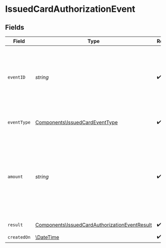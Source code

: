 # IssuedCardAuthorizationEvent


## Fields

| Field                                                                                                                                             | Type                                                                                                                                              | Required                                                                                                                                          | Description                                                                                                                                       | Example                                                                                                                                           |
| ------------------------------------------------------------------------------------------------------------------------------------------------- | ------------------------------------------------------------------------------------------------------------------------------------------------- | ------------------------------------------------------------------------------------------------------------------------------------------------- | ------------------------------------------------------------------------------------------------------------------------------------------------- | ------------------------------------------------------------------------------------------------------------------------------------------------- |
| `eventID`                                                                                                                                         | *string*                                                                                                                                          | :heavy_check_mark:                                                                                                                                | The identifier for this event. Use the `eventType` field to determine what resource is identified by this ID (`authorization`, `reversal`, etc.). |                                                                                                                                                   |
| `eventType`                                                                                                                                       | [Components\IssuedCardEventType](../../Models/Components/IssuedCardEventType.md)                                                                  | :heavy_check_mark:                                                                                                                                | The type of event that occurred on the card.                                                                                                      |                                                                                                                                                   |
| `amount`                                                                                                                                          | *string*                                                                                                                                          | :heavy_check_mark:                                                                                                                                | A decimal-formatted numerical string that represents up to 2 decimal place precision. In USD for example, 12.34 is $12.34 and 0.99 is $0.99.      | -14.89                                                                                                                                            |
| `result`                                                                                                                                          | [Components\IssuedCardAuthorizationEventResult](../../Models/Components/IssuedCardAuthorizationEventResult.md)                                    | :heavy_check_mark:                                                                                                                                | The result of an event.                                                                                                                           |                                                                                                                                                   |
| `createdOn`                                                                                                                                       | [\DateTime](https://www.php.net/manual/en/class.datetime.php)                                                                                     | :heavy_check_mark:                                                                                                                                | N/A                                                                                                                                               |                                                                                                                                                   |
